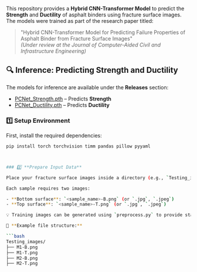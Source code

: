This repository provides a **Hybrid CNN-Transformer Model** to predict the **Strength** and **Ductility** of asphalt binders using fracture surface images. The models were trained as part of the research paper titled:

> "Hybrid CNN-Transformer Model for Predicting Failure Properties of Asphalt Binder from Fracture Surface Images"  
> *(Under review at the Journal of Computer-Aided Civil and Infrastructure Engineering)*

## 🔍 Inference: Predicting Strength and Ductility

The models for inference are available under the **Releases** section:
- [PCNet_Strength.pth](https://github.com/BabakAsadi94/PCNet/releases/download/v1.1/PCNet_Strength.pth) – Predicts **Strength**
- [PCNet_Ductility.pth](https://github.com/BabakAsadi94/PCNet/releases/download/v1.0/PCNet_Ductility.pth) – Predicts **Ductility**

### 1️⃣ **Setup Environment**

First, install the required dependencies:

```bash
pip install torch torchvision timm pandas pillow pyyaml



### 2️⃣ **Prepare Input Data**

Place your fracture surface images inside a directory (e.g., `Testing_images`).

Each sample requires two images:

- **Bottom surface**: `<sample_name>-B.png` (or `.jpg`, `.jpeg`)
- **Top surface**: `<sample_name>-T.png` (or `.jpg`, `.jpeg`)

💡 Training images can be generated using `preprocess.py` to provide standardized images as model input.

📂 **Example file structure:**

```bash
Testing_images/
├── M1-B.png
├── M1-T.png
├── M2-B.png
├── M2-T.png


